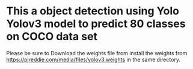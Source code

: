 # This a object detection using Yolo Yolov3 model to predict 80 classes on COCO data set 
Please be sure to Download the weights file from install the weights from 
https://pjreddie.com/media/files/yolov3.weights
in  the same directory.

